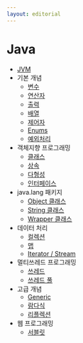 ```yaml
---
layout: editorial
---
```


# Java

* [JVM](jvm.md)
* 기본 개념
    * [변수](variable.md)
    * [연산자](operator.md)
    * [출력](print.md)
    * [배열](array.md)
    * [제어자](modifier.md)
    * [Enums](enums.md)
    * [예외처리](exception_handling.md)
* 객체지향 프로그래밍
    * [클래스](class.md)
    * [상속](inheritance.md)
    * [다형성](polymorphism.md)
    * [인터페이스](interface.md)
* java.lang 패키지
    * [Object 클래스](object_class.md)
    * [String 클래스](string_class.md)
    * [Wrapper 클래스](wrapper_class.md)
* 데이터 처리
    * [컬렉션](collections.md)
    * [맵](map.md)
    * [Iterator / Stream](iterator_stream.md)
* 멀티쓰레드 프로그래밍
    * [쓰레드](thread.md)
    * [쓰레드 풀](thread_pool.md)
* 고급 개념
    * [Generic](generic.md)
    * [람다식](lambda.md)
    * [리플렉션](reflection.md)
* 웹 프로그래밍
    * [서블릿](servlet.md)
